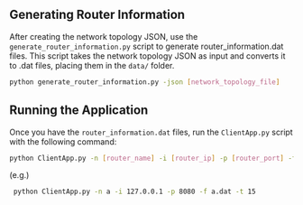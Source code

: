 ## Generating Router Information

After creating the network topology JSON, use the `generate_router_information.py` script to generate router_information.dat files. This script takes the network topology JSON as input and converts it to .dat files, placing them in the `data/` folder.

```bash
python generate_router_information.py -json [network_topology_file]
```

## Running the Application

Once you have the `router_information.dat` files, run the `ClientApp.py` script with the following command:

```bash
python ClientApp.py -n [router_name] -i [router_ip] -p [router_port] -f [router_information] -t [timeout] -w [www]
```

(e.g.)
```bash
 python ClientApp.py -n a -i 127.0.0.1 -p 8080 -f a.dat -t 15
```